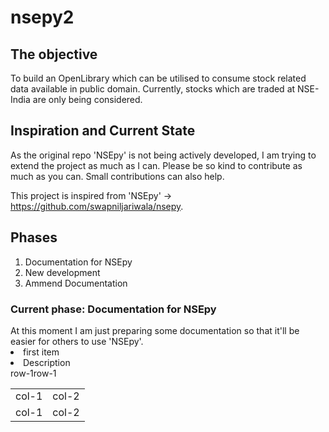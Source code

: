 # nsepy2

<h2>The objective</h2>
To build an OpenLibrary which can be utilised to consume stock related data available in public domain. Currently, stocks which are traded at NSE-India are only being considered.

<h2>Inspiration and Current State</h2>
As the original repo 'NSEpy' is not being actively developed, I am trying to extend the project as much as I can. Please be so kind to contribute as much as you can. Small contributions can also help.

This project is inspired from 'NSEpy' -> https://github.com/swapniljariwala/nsepy.

<h2>Phases</h2>
<ol>
  <li>Documentation for NSEpy</li>
  <li>New development</li>
  <li>Ammend Documentation</li>
 </ol>
 

<h3>Current phase: Documentation for NSEpy</h3>
At this moment I am just preparing some documentation so that it'll be easier for others to use 'NSEpy'.

<div class="left_col" style="margin-left:0, margin-right=auto, width=30%;">
  <li>first item</li>
</div>
<div class="right_col" style="margin-left:auto, margin-right=0, width=65%;">
  <li>Description</li>
</div>
<table>
  <tr>row-1</tr>
    <td>col-1</td>
    <td>col-2</td>
  </tr>
    <tr>row-1</tr>
    <td>col-1</td>
    <td>col-2</td>
  </tr>
 </table>




